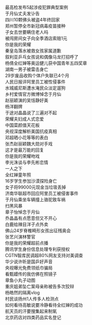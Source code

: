 最高检发布5起涉疫犯罪典型案例  
于月仙丈夫发讣告  
四川10颗佛头被盗4年终回家  
郑州暂停全市新冠病毒疫苗接种  
子女去世要瞒住老人吗  
被闯房间女子向全季酒店索赔1元  
你是我的荣耀  
秦皇岛落水被救女孩家属道歉  
叙利亚乒乓女孩说和偶像马龙打招呼了  
杨倩全红婵等奥运健儿获中国青年五四奖章  
湖南一男子被雷击身亡  
29岁废品收购个体户失联已4个月  
人民日报评阿里员工被性侵事件  
水城威尼斯遭水淹民众淡定遛狗  
乡村爱情官方微博悼念于月仙  
赵丽颖演的吴恬静好美  
杨洋翻牌  
于途对晶晶说了三遍对不起  
荣耀夫妇成人式恋爱  
中国菜颜值天花板  
央视深度解析美国抗疫真相  
邓超晒小花等等的表白  
张杰赵丽颖魏大勋对手戏  
这才是最万能的回复  
你是我的荣耀吻戏  
李光洙谈与李先彬恋情  
一人之下  
全红婵童年照  
16岁学生参加沙漠探险身亡  
女子将99000元现金当垃圾丢掉  
济南华联超市回应阿里员工被侵害事件  
于月仙乘坐车辆撞上骆驼致车祸  
扫黑风暴  
章子怡悼念于月仙  
乔晶晶有点愿意但又不开心  
白鹿给辣目洋子点外卖  
佛山24岁脊椎畸形女孩出征残奥会  
张艺兴演林警官  
你是我的荣耀超前点播  
腾讯学生身份信息处理专利获授权  
CGTN智库民调超80%网友支持对美调查  
华少说许昕是国乒好声音  
央视曝光免费领纸巾骗局  
看甄嬛传的我仿佛在照镜子  
章鱼小丸子动图  
重庆姐弟坠亡案母亲称被告多次狡辩  
杨皓然的隔离vlog  
村民谈扬州1人传多人检测点  
如何看待高敏说要冷静看待全红婵的成功  
航天员的汗要搜集起来制氧  
北京药店对四类药品实名登记  
